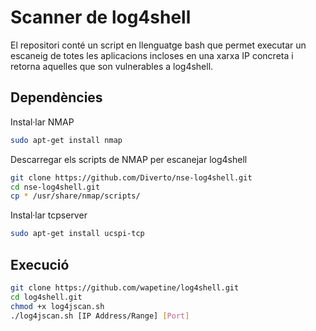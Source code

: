 # Scanner de log4shell

El repositori conté un script en llenguatge bash que permet executar un escaneig de totes les aplicacions incloses en una xarxa IP concreta i retorna aquelles que son vulnerables a log4shell. 

## Dependències

Instal·lar NMAP

```bash
sudo apt-get install nmap
```


Descarregar els scripts de NMAP per escanejar log4shell

```bash
git clone https://github.com/Diverto/nse-log4shell.git
cd nse-log4shell.git
cp * /usr/share/nmap/scripts/
```


Instal·lar tcpserver

```bash
sudo apt-get install ucspi-tcp
```

## Execució

```bash
git clone https://github.com/wapetine/log4shell.git
cd log4shell.git
chmod +x log4jscan.sh
./log4jscan.sh [IP Address/Range] [Port]
```
